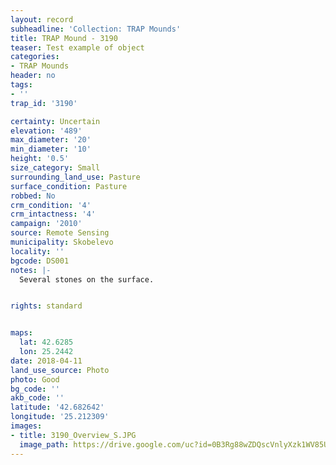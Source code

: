 ```yaml
---
layout: record
subheadline: 'Collection: TRAP Mounds'
title: TRAP Mound - 3190
teaser: Test example of object
categories:
- TRAP Mounds
header: no
tags:
- ''
trap_id: '3190'

certainty: Uncertain
elevation: '489'
max_diameter: '20'
min_diameter: '10'
height: '0.5'
size_category: Small
surrounding_land_use: Pasture
surface_condition: Pasture
robbed: No
crm_condition: '4'
crm_intactness: '4'
campaign: '2010'
source: Remote Sensing
municipality: Skobelevo
locality: ''
bgcode: DS001
notes: |-
  Several stones on the surface.


rights: standard


maps:
  lat: 42.6285
  lon: 25.2442
date: 2018-04-11
land_use_source: Photo
photo: Good
bg_code: ''
akb_code: ''
latitude: '42.682642'
longitude: '25.212309'
images:
- title: 3190_Overview_S.JPG
  image_path: https://drive.google.com/uc?id=0B3Rg88wZDQscVnlyXzk1WV85UEU
---
```

